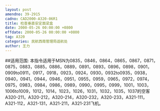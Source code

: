 ```yaml
---
layout: post
amendno: 39-2915
cadno: CAD2000-A320-06R1
title: 检查垂直安定面梁盒
date: 2000-05-26 00:00:00 +0800
effdate: 2000-05-26 00:00:00 +0800
tag: A320
categories: 民航西南管理局适航处
author: 王力
---
```


##适用范围:
本指令适用于MSN为0835，0846，0864，0865，0867，0871，0875，0883，0885，0886，0889，0891，0893，0896，0898，0901，0909to0911，0917，0918，0923，0924，0930，0932to0935，0938，0940，0941，0944，0946，0951，0955，0959，0965，0972，0974，0975，0983，0984，0986，0989，0990，0995，0999，1001，1003，1006to1009，1012，1014，1023，1026，1031，1032，1035，1037的空客A320-211，A320-212，A320-214，A320-232，A320-233，A321-111，A321-112，A321-131，A321-211，A321-231飞机。

